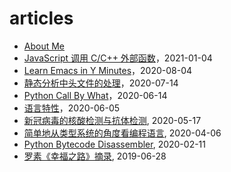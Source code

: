 # articles

- [About Me](aboutme.md)
- [JavaScript 调用 C/C++ 外部函数](2020/20210104-JavaScript调用C-C++外部函数.md)，2021-01-04
- [Learn Emacs in Y Minutes](2020/20200629-LearnEmacs.md)，2020-08-04
- [静态分析中头文件的处理](2020/20200714-HandleHeadersForStaticAnalysis.md)，2020-07-14
- [Python Call By What](2020/20200614-PythonCallByWhat.md)，2020-06-14
- [语言特性](2020/20200605-语言特性.md)，2020-06-05
- [新冠病毒的核酸检测与抗体检测](2020/20200517-新冠病毒的核酸检测与抗体检测.md), 2020-05-17
- [简单地从类型系统的角度看编程语言](2020/20200406-简单地从类型系统的角度看编程语言.md), 2020-04-06
- [Python Bytecode Disassembler](2020/20200211-PythonBytecodeDisassembler.md), 2020-02-11
- [罗素《幸福之路》摘录](2019/20190628-罗素《幸福之路》摘录.md), 2019-06-28
